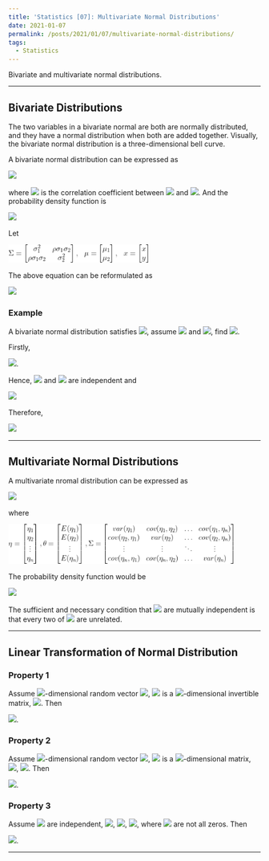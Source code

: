 ```yaml
---
title: 'Statistics [07]: Multivariate Normal Distributions'
date: 2021-01-07
permalink: /posts/2021/01/07/multivariate-normal-distributions/
tags:
  - Statistics
---
```


Bivariate and multivariate normal distributions.

---
## Bivariate Distributions
The two variables in a bivariate normal are both are normally distributed, and they have a normal distribution when both are added together. Visually, the bivariate normal distribution is a three-dimensional bell curve.

A bivariate normal distribution can be expressed as

<img src="https://render.githubusercontent.com/render/math?math=(X,Y)\sim N(\mu_1,\mu_2,\sigma_1^2,\sigma_2^2, \rho)">

where <img src="https://render.githubusercontent.com/render/math?math=\rho)"> is the correlation coefficient between <img src="https://render.githubusercontent.com/render/math?math=X"> and <img src="https://render.githubusercontent.com/render/math?math=Y">. And the probability density function is 

<img src="https://render.githubusercontent.com/render/math?math=p(x,y) = \dfrac{1}{2\pi\sigma_1\sigma_2\sqrt{1-\rho^2}}\exp\left\{-\dfrac{1}{2(1-\rho^2)}\left[\dfrac{(x-\mu_1)^2}{\sigma_1^2}-2\rho\dfrac{(x-\mu_1)(y-\mu_2)}{\sigma_1\sigma_2}%2B\dfrac{(y-\mu_2)^2}{\sigma_2^2}\right]\right\}">

Let

<img src="/images/statistics/SigmaMu.png" width="280"/>

The above equation can be reformulated as 

<img src="https://render.githubusercontent.com/render/math?math=p(x,y) = \dfrac{1}{2\pi|\Sigma|^{1\text{/}2}}\exp\left\{-\dfrac{1}{2}(x-\mu)^T\Sigma^{-1}(x-\mu)\right\}">

### Example
A bivariate normal distribution satisfies 
<img src="https://render.githubusercontent.com/render/math?math=(X,Y)=N\left(0,0,1,\dfrac{1}{4},\dfrac{1}{3}\right)">, 
assume <img src="https://render.githubusercontent.com/render/math?math=U = X-2Y"> and <img src="https://render.githubusercontent.com/render/math?math=V=X%2B2Y">, find <img src="https://render.githubusercontent.com/render/math?math=E(X^2|V=0)">.

Firstly, 

<img src="https://render.githubusercontent.com/render/math?math=cov(U,V)=cov((X-2Y)(X%2B2Y)) = cov(X,X)-4cov(Y,Y) = 0">. 

Hence, <img src="https://render.githubusercontent.com/render/math?math=U"> and <img src="https://render.githubusercontent.com/render/math?math=V"> are independent and 

<img src="https://render.githubusercontent.com/render/math?math=X = \dfrac{U%2BV}{2}">

Therefore,

<img src="https://render.githubusercontent.com/render/math?math=E(X^2|V=0) = E\left(\left(\dfrac{U%2BV}{2}\right)^2|V=0\right) = E\left(\dfrac{U}{2}\right)^2 = \dfrac{1}{4}E(X^2 %2B Y^2 - 4XY) = \dfrac{1}{3}">

---
## Multivariate Normal Distributions
A multivariate nromal distribution can be expressed as

<img src="https://render.githubusercontent.com/render/math?math=\eta \sim N_n(\theta, \Sigma)">

where

<img src="/images/statistics/SigmaMu2.png" width="450"/>

The probability density function would be

<img src="https://render.githubusercontent.com/render/math?math=p_\eta(y_1,y_2,...,y_n) = \dfrac{1}{(2\pi)^{n\text{/}2}|\Sigma|^{1\text{/}2}}\exp\left\{-\dfrac{1}{2}(y-\theta)^T\Sigma^{-1}(y-\theta)\right\}">

The sufficient and necessary condition that <img src="https://render.githubusercontent.com/render/math?math=\eta_1,\eta_2,...,\eta_n"> are mutually independent is that every two of <img src="https://render.githubusercontent.com/render/math?math=\eta_1,\eta_2,...,\eta_n"> are unrelated.

---
## Linear Transformation of Normal Distribution
### Property 1
Assume <img src="https://render.githubusercontent.com/render/math?math=n">-dimensional random vector <img src="https://render.githubusercontent.com/render/math?math=X\sim N(\mu,\Sigma)">, <img src="https://render.githubusercontent.com/render/math?math=A"> is a <img src="https://render.githubusercontent.com/render/math?math=n">-dimensional invertible matrix,  <img src="https://render.githubusercontent.com/render/math?math=b\in R^n">. Then 

<img src="https://render.githubusercontent.com/render/math?math=Y = AX %2B b \sim N(A\mu %2B b, A\Sigma A^T)">.

### Property 2
Assume <img src="https://render.githubusercontent.com/render/math?math=n">-dimensional random vector <img src="https://render.githubusercontent.com/render/math?math=X\sim N(\mu,\Sigma)">, <img src="https://render.githubusercontent.com/render/math?math=A"> is a <img src="https://render.githubusercontent.com/render/math?math=m\times n">-dimensional matrix,  <img src="https://render.githubusercontent.com/render/math?math=\text{Rank}\,A = m">, <img src="https://render.githubusercontent.com/render/math?math=b\in R^m">. Then 

<img src="https://render.githubusercontent.com/render/math?math=Y = AX %2B b \sim N(A\mu %2B b, A\Sigma A^T)">.

### Property 3
Assume <img src="https://render.githubusercontent.com/render/math?math=X_1,X_2,...,X_n"> are independent, <img src="https://render.githubusercontent.com/render/math?math=X_i\sim N(\mu_i,\sigma_i^2)">, <img src="https://render.githubusercontent.com/render/math?math=i=1,2,...,n">, <img src="https://render.githubusercontent.com/render/math?math=a_1,a_2,...,a_n, b \in R">,  where <img src="https://render.githubusercontent.com/render/math?math=a_1,a_2,...,a_n"> are not all zeros. Then 

<img src="https://render.githubusercontent.com/render/math?math=a_1X_1 %2B a_2X_2 %2B ... %2B a_nX_n %2B b \sim N(a_1\mu_1 %2B a_2\mu_2 %2B ... %2B a_n\mu_n %2B b, a_1^2\sigma_1^2 %2B a_2^2\sigma_2^2 %2B ... %2B a_n^2\sigma_n^2)">.

---



